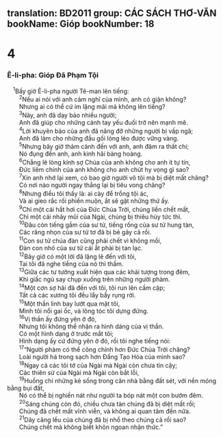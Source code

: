translation: BD2011
group: CÁC SÁCH THƠ-VĂN
bookName: Gióp 
bookNumber: 18
-------

<div class="title"><h1>4</h1><h3>Ê-li-pha: Gióp Ðã Phạm Tội</h3></div>
<span class="verse giop_4_1"> <sup>1</sup>Bấy giờ Ê-li-pha người Tê-man lên tiếng:<br/></span>
<span class="verse giop_4_2">  <sup>2</sup>Nếu ai nói với anh cảm nghĩ của mình, anh có giận không?<br/>  Nhưng ai có thể cứ im lặng mãi mà không lên tiếng?<br/></span>
<span class="verse giop_4_3">  <sup>3</sup>Này, anh đã dạy bảo nhiều người;<br/>  Anh đã giúp cho những cánh tay yếu đuối trở nên mạnh mẽ.<br/></span>
<span class="verse giop_4_4">  <sup>4</sup>Lời khuyên bảo của anh đã nâng đỡ những người bị vấp ngã;<br/>  Anh đã làm cho những đầu gối lỏng lẻo được vững vàng.<br/></span>
<span class="verse giop_4_5">  <sup>5</sup>Nhưng bây giờ thảm cảnh đến với anh, anh đâm ra thất chí;<br/>  Nó đụng đến anh, anh kinh hãi bàng hoàng.<br/></span>
<span class="verse giop_4_6">  <sup>6</sup>Chẳng lẽ lòng kính sợ Chúa của anh không cho anh ít tự tín,<br/>  Ðức liêm chính của anh không cho anh chút hy vọng gì sao?<br/></span>
<span class="verse giop_4_7">  <sup>7</sup>Xin anh nhớ lại xem, có bao giờ người vô tội mà bị diệt mất chăng?<br/>  Có nơi nào người ngay thẳng lại bị tiêu vong chăng?<br/></span>
<span class="verse giop_4_8">  <sup>8</sup>Nhưng điều tôi thấy là: ai cày để trồng tội ác,<br/>  Và ai gieo rắc rối phiền muộn, ắt sẽ gặt những thứ ấy.<br/></span>
<span class="verse giop_4_9">  <sup>9</sup>Chỉ một cái hắt hơi của Ðức Chúa Trời, chúng liền chết mất,<br/>  Chỉ một cái nhảy mũi của Ngài, chúng bị thiêu hủy tức thì.<br/></span>
<span class="verse giop_4_10">  <sup>10</sup>Ðâu còn tiếng gầm của sư tử, tiếng rống của sư tử hung tàn,<br/>  Các răng nhọn của sư tử tơ đã bị bẻ gãy cả rồi.<br/></span>
<span class="verse giop_4_11">  <sup>11</sup>Con sư tử chúa đàn cũng phải chết vì không mồi,<br/>  Ðàn con nhỏ của sư tử cái ắt phải bị tan lạc.<br/></span>
<span class="verse giop_4_12">  <sup>12</sup>Bây giờ có một lời đã lặng lẽ đến với tôi,<br/>  Tai tôi đã nghe tiếng của nó thì thầm.<br/></span>
<span class="verse giop_4_13">  <sup>13</sup>Giữa các tư tưởng xuất hiện qua các khải tượng trong đêm,<br/>  Khi giấc ngủ say chụp xuống trên những người phàm.<br/></span>
<span class="verse giop_4_14">  <sup>14</sup>Một cơn sợ hãi đã đến với tôi, tôi run lên cầm cập;<br/>  Tất cả các xương tôi đều lẩy bẩy rụng rời.<br/></span>
<span class="verse giop_4_15">  <sup>15</sup>Một thần linh bay lướt qua mặt tôi,<br/>  Mình tôi nổi gai ốc, và lông tóc tôi dựng đứng.<br/></span>
<span class="verse giop_4_16">  <sup>16</sup>Vị thần ấy đứng yên ở đó,<br/>  Nhưng tôi không thể nhận ra hình dáng của vị thần.<br/>  Có một hình dạng ở trước mắt tôi;<br/>  Hình dạng ấy cứ đứng yên ở đó, rồi tôi nghe tiếng nói:<br/></span>
<span class="verse giop_4_17">  <sup>17</sup>“Người phàm có thể công chính hơn Ðức Chúa Trời chăng?<br/>  Loài người há trong sạch hơn Ðấng Tạo Hóa của mình sao?<br/></span>
<span class="verse giop_4_18">  <sup>18</sup>Ngay cả các tôi tớ của Ngài mà Ngài còn chưa tin cậy;<br/>  Các thiên sứ của Ngài mà Ngài còn bắt lỗi,<br/></span>
<span class="verse giop_4_19">  <sup>19</sup>Huống chi những kẻ sống trong căn nhà bằng đất sét, với nền móng bằng bụi đất, <br/>  Nó có thể bị nghiền nát như người ta bóp nát một con bướm đêm.<br/></span>
<span class="verse giop_4_20">  <sup>20</sup>Sáng chúng còn đó, chiều chưa tàn chúng đã bị diệt mất rồi;<br/>  Chúng đã chết mất vĩnh viễn, và không ai quan tâm đến nữa.<br/></span>
<span class="verse giop_4_21">  <sup>21</sup>Dây căng lều của chúng đã bị nhổ theo chúng cả rồi sao?<br/>  Chúng chết mà không biết khôn ngoan nhận thức.”<br/></span>
